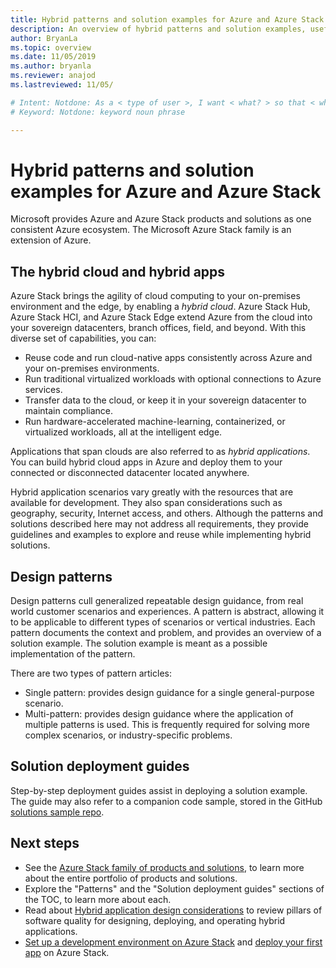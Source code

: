 ```yaml
---
title: Hybrid patterns and solution examples for Azure and Azure Stack
description: An overview of hybrid patterns and solution examples, useful for learning and building hybrid solutions on Azure and Azure Stack.
author: BryanLa
ms.topic: overview
ms.date: 11/05/2019
ms.author: bryanla
ms.reviewer: anajod
ms.lastreviewed: 11/05/

# Intent: Notdone: As a < type of user >, I want < what? > so that < why? >
# Keyword: Notdone: keyword noun phrase

---
```



# Hybrid patterns and solution examples for Azure and Azure Stack

Microsoft provides Azure and Azure Stack products and solutions as one consistent Azure ecosystem. The Microsoft Azure Stack family is an extension of Azure. 

## The hybrid cloud and hybrid apps

Azure Stack brings the agility of cloud computing to your on-premises environment and the edge, by enabling a *hybrid cloud*. Azure Stack Hub, Azure Stack HCI, and Azure Stack Edge extend Azure from the cloud into your sovereign datacenters, branch offices, field, and beyond. With this diverse set of capabilities, you can:

- Reuse code and run cloud-native apps consistently across Azure and your on-premises environments.
- Run traditional virtualized workloads with optional connections to Azure services.
- Transfer data to the cloud, or keep it in your sovereign datacenter to maintain compliance.
- Run hardware-accelerated machine-learning, containerized, or virtualized workloads, all at the intelligent edge.

Applications that span clouds are also referred to as *hybrid applications*. You can build hybrid cloud apps in Azure and deploy them to your connected or disconnected datacenter located anywhere.

Hybrid application scenarios vary greatly with the resources that are available for development. They also span considerations such as geography, security, Internet access, and others. Although the patterns and solutions described here may not address all requirements, they provide guidelines and examples to explore and reuse while implementing hybrid solutions.

## Design patterns

Design patterns cull generalized repeatable design guidance, from real world customer scenarios and experiences. A pattern is abstract, allowing it to be applicable to different types of scenarios or vertical industries. Each pattern documents the context and problem, and provides an overview of a solution example. The solution example is meant as a possible implementation of the pattern.

There are two types of pattern articles:

- Single pattern: provides design guidance for a single general-purpose scenario.
- Multi-pattern: provides design guidance where the application of multiple patterns is used. This is frequently required for solving more complex scenarios, or industry-specific problems.

## Solution deployment guides

Step-by-step deployment guides assist in deploying a solution example. The guide may also refer to a companion code sample, stored in the GitHub [solutions sample repo](https://github.com/Azure-Samples/azure-intelligent-edge-patterns). 

## Next steps

- See the [Azure Stack family of products and solutions](/azure-stack), to learn more about the entire portfolio of products and solutions.
- Explore the "Patterns" and the "Solution deployment guides" sections of the TOC, to learn more about each.
- Read about [Hybrid application design considerations](overview-app-design-considerations.md) to review pillars of software quality for designing, deploying, and operating hybrid applications.
- [Set up a development environment on Azure Stack](../user/azure-stack-dev-start.md) and [deploy your first app](../user/azure-stack-dev-start-deploy-app.md) on Azure Stack.
